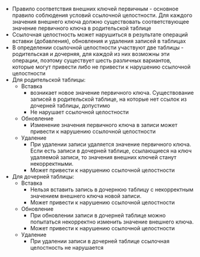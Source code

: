 - Правило соответствия внешних ключей первичным - основное правило соблюдения условий ссылочной целостности. Для каждого значения внешнего ключа должно существовать соответствующее значение первичного ключа в родительской таблице
- Ссылочная целостность может нарушиться в результате операций вставки (добавления), обновления и удаления записей в таблицах
- В определении ссылочной целостности участвуют две таблицы - родительская и дочерняя, для каждой из них возможны эти операции, поэтому существует шесть различных вариантов, которые могут привести либо не привести к нарушению ссылочной целостности
- Для родительской таблицы:
	- Вставка
		- возникает новое значение первичного ключа. Существование записей в родительской таблице, на которые нет ссылок из дочерней таблицы, допустимо
		- Не нарушает ссылочной целостности
	- Обновление
		- Изменение значения первичного ключа в записи может привести к нарушению ссылочной целостности
	- Удаление
		- При удалении записи удаляется значение первичного ключа. Если есть записи в дочерней таблице, ссылающиеся на ключ удаляемой записи, то значения внешних ключей станут некорректными.
		- Может привести к нарушению ссылочной целостности
- Для дочерней таблицы:
	- Вставка
		- Нельзя вставить запись в дочернюю таблицу с некорректным значением внешнего ключа новой записи.
		- Может привести к нарушению ссылочной целостности
	- Обновление
		- При обновлении записи в дочерней таблице можно попытаться некорректно изменить значение внешнего ключа.
		- Может привести к нарушению ссылочной целостности
	- Удаление
		- При удалении записи в дочерней таблице ссылочная целостность не нарушается